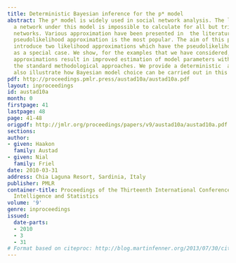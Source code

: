 ```yaml
---
title: Deterministic Bayesian inference for the p* model
abstract: The p* model is widely used in social network analysis. The likelihood of
  a network under this model is impossible to calculate for all but trivially small
  networks. Various approximation have been presented in  the literature, and the
  pseudolikelihood approximation is the most popular. The aim of this paper is to
  introduce two likelihood approximations which have the pseudolikelihood estimator
  as a special case. We show, for the examples that we have considered, that both
  approximations result in improved estimation of model parameters with respect to
  the standard methodological approaches. We provide a deterministic  approach and
  also illustrate how Bayesian model choice can be carried out in this setting.
pdf: http://proceedings.pmlr.press/austad10a/austad10a.pdf
layout: inproceedings
id: austad10a
month: 0
firstpage: 41
lastpage: 48
page: 41-48
origpdf: http://jmlr.org/proceedings/papers/v9/austad10a/austad10a.pdf
sections: 
author:
- given: Haakon
  family: Austad
- given: Nial
  family: Friel
date: 2010-03-31
address: Chia Laguna Resort, Sardinia, Italy
publisher: PMLR
container-title: Proceedings of the Thirteenth International Conference on Artificial
  Intelligence and Statistics
volume: '9'
genre: inproceedings
issued:
  date-parts:
  - 2010
  - 3
  - 31
# Format based on citeproc: http://blog.martinfenner.org/2013/07/30/citeproc-yaml-for-bibliographies/
---
```

